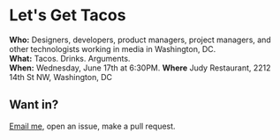 # Let's Get Tacos

**Who:** Designers, developers, product managers, project managers, and
other technologists working in media in Washington, DC.  
**What:** Tacos. Drinks. Arguments.  
**When:** Wednesday, June 17th at 6:30PM.
**Where** Judy Restaurant, 2212 14th St NW, Washington, DC   

## Want in?

[Email me](mailto:chris@unbrain.net), open an issue, make a pull request.
